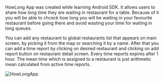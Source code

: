 HowLong App was created while learning Android SDK. It allows users to share how long time they are waiting in restaurant for a table. Because of it you will be able to chceck how long you will be waiting in your favourite restaurant before going there and avoid wasting your time for waiting in long queues.

You can add any restaurant to global restaurants list that appears on main screen, by picking it from the map or searching it by a name. After that you can add a time report by clicking on desired restaurant and clicking on add report button on restaurant detail screen. Every time reports expires after 1 hour. The mean time which is assigned to a restaurant is just arithmetic mean calculated from active time reports. 


![HowLongApp](https://media.giphy.com/media/7zAOljjlEAd5VLyc0o/giphy.gif)

